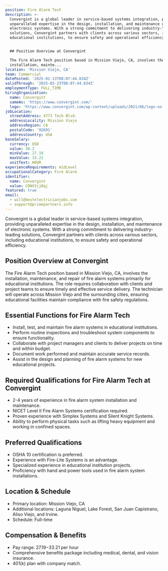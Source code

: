 ```yaml
---
position: Fire Alarm Tech
description: >-
  Convergint is a global leader in service-based systems integration, providing
  unparalleled expertise in the design, installation, and maintenance of
  electronic systems. With a strong commitment to delivering industry-leading
  solutions, Convergint partners with clients across various sectors, including
  educational institutions, to ensure safety and operational efficiency.


  ## Position Overview at Convergint

  The Fire Alarm Tech position based in Mission Viejo, CA, involves the
  installation, mainte...
location: 'Mission Viejo, CA'
team: Commercial
datePosted: '2025-01-13T08:07:44.834Z'
validThrough: '2025-02-23T08:07:44.834Z'
employmentType: FULL_TIME
hiringOrganization:
  name: Convergint
  sameAs: 'https://www.convergint.com/'
  logo: 'https://www.convergint.com/wp-content/uploads/2021/06/logo-on-dark-blue.png'
jobLocation:
  streetAddress: 4773 Tech Blvd.
  addressLocality: Mission Viejo
  addressRegion: CA
  postalCode: '92691'
  addressCountry: USA
baseSalary:
  currency: USD
  value: 30.2
  minValue: 27.19
  maxValue: 33.21
  unitText: HOUR
experienceRequirements: midLevel
occupationalCategory: Fire Alarm
identifier:
  name: Convergint
  value: CONV3jj8qj
featured: true
email:
  - will@bestelectricianjobs.com
  - support@primepartners.info
---
```




Convergint is a global leader in service-based systems integration, providing unparalleled expertise in the design, installation, and maintenance of electronic systems. With a strong commitment to delivering industry-leading solutions, Convergint partners with clients across various sectors, including educational institutions, to ensure safety and operational efficiency.

## Position Overview at Convergint
The Fire Alarm Tech position based in Mission Viejo, CA, involves the installation, maintenance, and repair of fire alarm systems primarily for educational institutions. The role requires collaboration with clients and project teams to ensure timely and effective service delivery. The technician will operate across Mission Viejo and the surrounding cities, ensuring educational facilities maintain compliance with fire safety regulations.

## Essential Functions for Fire Alarm Tech
- Install, test, and maintain fire alarm systems in educational institutions.
- Perform routine inspections and troubleshoot system components to ensure functionality.
- Collaborate with project managers and clients to deliver projects on time and within budget.
- Document work performed and maintain accurate service records.
- Assist in the design and planning of fire alarm systems for new educational projects.

## Required Qualifications for Fire Alarm Tech at Convergint
- 2-4 years of experience in fire alarm system installation and maintenance.
- NICET Level II Fire Alarm Systems certification required.
- Proven experience with Simplex Systems and Silent Knight Systems.
- Ability to perform physical tasks such as lifting heavy equipment and working in confined spaces.

## Preferred Qualifications
- OSHA 10 certification is preferred.
- Experience with Fire-Lite Systems is an advantage.
- Specialized experience in educational institution projects.
- Proficiency with hand and power tools used in fire alarm system installations.

## Location & Schedule
- Primary location: Mission Viejo, CA
- Additional locations: Laguna Niguel, Lake Forest, San Juan Capistrano, Aliso Viejo, and Irvine.
- Schedule: Full-time

## Compensation & Benefits
- Pay range: $27.19-$33.21 per hour
- Comprehensive benefits package including medical, dental, and vision insurance.
- 401(k) plan with company match.
